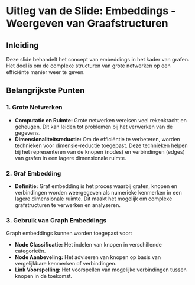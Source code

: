 # Uitleg van de Slide: Embeddings - Weergeven van Graafstructuren

## Inleiding
Deze slide behandelt het concept van embeddings in het kader van grafen. Het doel is om de complexe structuren van grote netwerken op een efficiënte manier weer te geven.

## Belangrijkste Punten

### 1. Grote Netwerken
- **Computatie en Ruimte:** Grote netwerken vereisen veel rekenkracht en geheugen. Dit kan leiden tot problemen bij het verwerken van de gegevens.
- **Dimensionaliteitsreductie:** Om de efficiëntie te verbeteren, worden technieken voor dimensie-reductie toegepast. Deze technieken helpen bij het representeren van de knopen (nodes) en verbindingen (edges) van grafen in een lagere dimensionale ruimte.

### 2. Graf Embedding
- **Definitie:** Graf embedding is het proces waarbij grafen, knopen en verbindingen worden weergegeven als numerieke kenmerken in een lagere dimensionale ruimte. Dit maakt het mogelijk om complexe grafstructuren te verwerken en analyseren.

### 3. Gebruik van Graph Embeddings
Graph embeddings kunnen worden toegepast voor:
- **Node Classificatie:** Het indelen van knopen in verschillende categorieën.
- **Node Aanbeveling:** Het adviseren van knopen op basis van vergelijkbare kenmerken of verbindingen.
- **Link Voorspelling:** Het voorspellen van mogelijke verbindingen tussen knopen in de toekomst.

### 